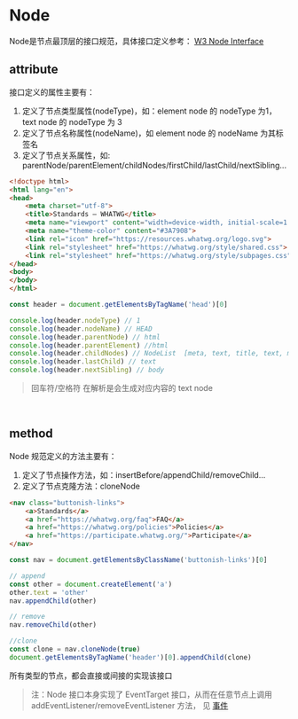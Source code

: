 # Node
Node是节点最顶层的接口规范，具体接口定义参考： [W3 Node Interface](https://www.w3.org/TR/2018/WD-dom41-20180201/#interface-node)

## attribute
接口定义的属性主要有：
1. 定义了节点类型属性(nodeType)，如：element node 的 nodeType 为1，text node 的 nodeType 为 3
2. 定义了节点名称属性(nodeName)，如 element node 的 nodeName 为其标签名
3. 定义了节点关系属性，如: parentNode/parentElement/childNodes/firstChild/lastChild/nextSibling...

```html
<!doctype html>
<html lang="en">
<head>
    <meta charset="utf-8">
    <title>Standards — WHATWG</title>
    <meta name="viewport" content="width=device-width, initial-scale=1.0">
    <meta name="theme-color" content="#3A7908">
    <link rel="icon" href="https://resources.whatwg.org/logo.svg">
    <link rel="stylesheet" href="https://whatwg.org/style/shared.css">
    <link rel="stylesheet" href="https://whatwg.org/style/subpages.css">
</head>
<body>
</body>
</html>
```

```javascript
const header = document.getElementsByTagName('head')[0]

console.log(header.nodeType) // 1
console.log(header.nodeName) // HEAD
console.log(header.parentNode) // html
console.log(header.parentElement) //html
console.log(header.childNodes) // NodeList  [meta, text, title, text, meta, text, meta, text, link, text, link, text, link, text]
console.log(header.lastChild) // text
console.log(header.nextSibling) // body
```

> 回车符/空格符 在解析是会生成对应内容的 text node

<br/>

## method
Node 规范定义的方法主要有：
1. 定义了节点操作方法，如：insertBefore/appendChild/removeChild...
2. 定义了节点克隆方法：cloneNode

```html
<nav class="buttonish-links">
    <a>Standards</a>
    <a href="https://whatwg.org/faq">FAQ</a>
    <a href="https://whatwg.org/policies">Policies</a>
    <a href="https://participate.whatwg.org/">Participate</a>
</nav>
```
```javascript
const nav = document.getElementsByClassName('buttonish-links')[0]

// append
const other = document.createElement('a')
other.text = 'other'
nav.appendChild(other)

// remove
nav.removeChild(other)

//clone
const clone = nav.cloneNode(true)
document.getElementsByTagName('header')[0].appendChild(clone)
```


所有类型的节点，都会直接或间接的实现该接口

> 注：Node 接口本身实现了 EventTarget 接口，从而在任意节点上调用 addEventListener/removeEventListener 方法， 见 [事件]()
